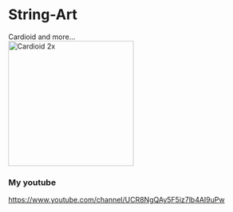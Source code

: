 # String-Art
Cardioid and more...<br>
<img width="251" alt="Cardioid 2x" src="https://user-images.githubusercontent.com/38092328/90406737-8d87ba00-e0e0-11ea-966f-1508a8d7a138.png">
### My youtube
https://www.youtube.com/channel/UCR8NgQAy5F5iz7lb4AI9uPw
